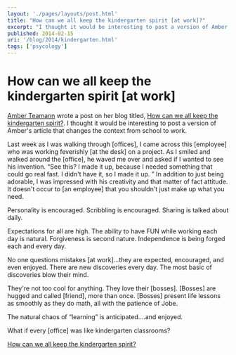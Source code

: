 ```yaml
---
layout: './pages/layouts/post.html'
title: "How can we all keep the kindergarten spirit [at work]?"
excerpt: "I thought it would be interesting to post a version of Amber's article that changes the context from school to work."
published: 2014-02-15
uri: '/blog/2014/kindergarten.html'
tags: ['psycology']
---
```

# How can we all keep the kindergarten spirit [at work]

[Amber Teamann](https://twitter.com/8Amber8) wrote a post on her blog titled, [How can we all keep the kindergarten spirit?](http://technicallyteamann.com/how-can-we-all-keep-the-kindergarten-spirit/). I thought it would be interesting to post a version of Amber's article that changes the context from school to work.

Last week as I was walking through [offices], I came across this [employee] who was working feverishly [at the desk] on a project. As I smiled and walked around the [office], he waved me over and asked if I wanted to see his invention. “See this? I made it up, because I needed something that could go real fast. I didn't have it, so I made it up. ” In addition to just being adorable, I was impressed with his creativity and that matter of fact attitude. It doesn't occur to [an employee] that you shouldn't just make up what you need.

Personality is encouraged. Scribbling is encouraged. Sharing is talked about daily.

Expectations for all are high. The ability to have FUN while working each day is natural. Forgiveness is second nature. Independence is being forged each and every day.

No one questions mistakes [at work]…they are expected, encouraged, and even enjoyed. There are new discoveries every day. The most basic of discoveries blow their mind.

They're not too cool for anything. They love their [bosses]. [Bosses] are hugged and called [friend], more than once. [Bosses] present life lessons as smoothly as they do math, all with the patience of Jobe.

The natural chaos of “learning” is anticipated….and enjoyed.

What if every [office] was like kindergarten classrooms?

[How can we all keep the kindergarten spirit?](http://technicallyteamann.com/how-can-we-all-keep-the-kindergarten-spirit/)
